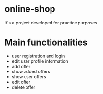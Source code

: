 # online-shop

It's a project developed for practice purposes.

# Main functionalities
- user registration and login
- edit user profile information
- add offer
- show added offers
- show user offers
- edit offer
- delete offer
